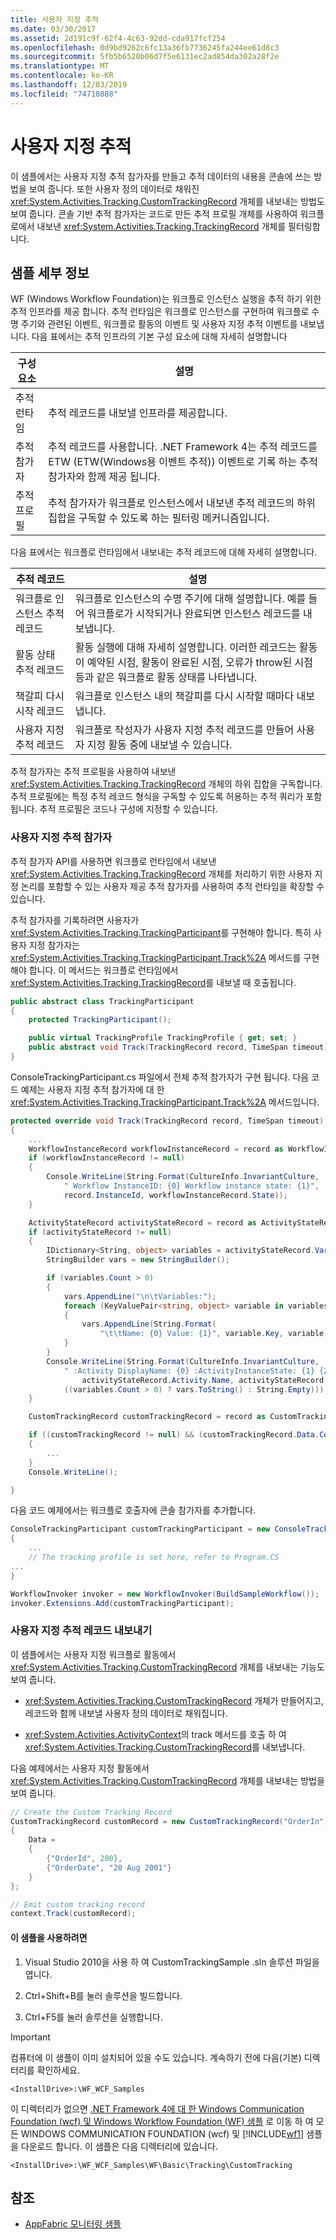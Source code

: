 ```yaml
---
title: 사용자 지정 추적
ms.date: 03/30/2017
ms.assetid: 2d191c9f-62f4-4c63-92dd-cda917fcf254
ms.openlocfilehash: 0d9bd9262c6fc13a36fb7736245fa244ee61d8c3
ms.sourcegitcommit: 5fb5b6520b06d7f5e6131ec2ad854da302a28f2e
ms.translationtype: MT
ms.contentlocale: ko-KR
ms.lasthandoff: 12/03/2019
ms.locfileid: "74710888"
---
```

# <a name="custom-tracking"></a>사용자 지정 추적
이 샘플에서는 사용자 지정 추적 참가자를 만들고 추적 데이터의 내용을 콘솔에 쓰는 방법을 보여 줍니다. 또한 사용자 정의 데이터로 채워진 <xref:System.Activities.Tracking.CustomTrackingRecord> 개체를 내보내는 방법도 보여 줍니다. 콘솔 기반 추적 참가자는 코드로 만든 추적 프로필 개체를 사용하여 워크플로에서 내보낸 <xref:System.Activities.Tracking.TrackingRecord> 개체를 필터링합니다.

## <a name="sample-details"></a>샘플 세부 정보
 WF (Windows Workflow Foundation)는 워크플로 인스턴스 실행을 추적 하기 위한 추적 인프라를 제공 합니다. 추적 런타임은 워크플로 인스턴스를 구현하여 워크플로 수명 주기와 관련된 이벤트, 워크플로 활동의 이벤트 및 사용자 지정 추적 이벤트를 내보냅니다. 다음 표에서는 추적 인프라의 기본 구성 요소에 대해 자세히 설명합니다

|구성 요소|설명|
|---------------|-----------------|
|추적 런타임|추적 레코드를 내보낼 인프라를 제공합니다.|
|추적 참가자|추적 레코드를 사용합니다. .NET Framework 4는 추적 레코드를 ETW (ETW(Windows용 이벤트 추적)) 이벤트로 기록 하는 추적 참가자와 함께 제공 됩니다.|
|추적 프로필|추적 참가자가 워크플로 인스턴스에서 내보낸 추적 레코드의 하위 집합을 구독할 수 있도록 하는 필터링 메커니즘입니다.|

 다음 표에서는 워크플로 런타임에서 내보내는 추적 레코드에 대해 자세히 설명합니다.

|추적 레코드|설명|
|---------------------|-----------------|
|워크플로 인스턴스 추적 레코드|워크플로 인스턴스의 수명 주기에 대해 설명합니다. 예를 들어 워크플로가 시작되거나 완료되면 인스턴스 레코드를 내보냅니다.|
|활동 상태 추적 레코드|활동 실행에 대해 자세히 설명합니다. 이러한 레코드는 활동이 예약된 시점, 활동이 완료된 시점, 오류가 throw된 시점 등과 같은 워크플로 활동 상태를 나타냅니다.|
|책갈피 다시 시작 레코드|워크플로 인스턴스 내의 책갈피를 다시 시작할 때마다 내보냅니다.|
|사용자 지정 추적 레코드|워크플로 작성자가 사용자 지정 추적 레코드를 만들어 사용자 지정 활동 중에 내보낼 수 있습니다.|

 추적 참가자는 추적 프로필을 사용하여 내보낸 <xref:System.Activities.Tracking.TrackingRecord> 개체의 하위 집합을 구독합니다. 추적 프로필에는 특정 추적 레코드 형식을 구독할 수 있도록 허용하는 추적 쿼리가 포함됩니다. 추적 프로필은 코드나 구성에 지정할 수 있습니다.

### <a name="custom-tracking-participant"></a>사용자 지정 추적 참가자
 추적 참가자 API를 사용하면 워크플로 런타임에서 내보낸 <xref:System.Activities.Tracking.TrackingRecord> 개체를 처리하기 위한 사용자 지정 논리를 포함할 수 있는 사용자 제공 추적 참가자를 사용하여 추적 런타임을 확장할 수 있습니다.

 추적 참가자를 기록하려면 사용자가 <xref:System.Activities.Tracking.TrackingParticipant>를 구현해야 합니다. 특히 사용자 지정 참가자는 <xref:System.Activities.Tracking.TrackingParticipant.Track%2A> 메서드를 구현해야 합니다. 이 메서드는 워크플로 런타임에서 <xref:System.Activities.Tracking.TrackingRecord>를 내보낼 때 호출됩니다.

```csharp
public abstract class TrackingParticipant
{
    protected TrackingParticipant();

    public virtual TrackingProfile TrackingProfile { get; set; }
    public abstract void Track(TrackingRecord record, TimeSpan timeout);
}
```

 ConsoleTrackingParticipant.cs 파일에서 전체 추적 참가자가 구현 됩니다. 다음 코드 예제는 사용자 지정 추적 참가자에 대 한 <xref:System.Activities.Tracking.TrackingParticipant.Track%2A> 메서드입니다.

```csharp
protected override void Track(TrackingRecord record, TimeSpan timeout)
{
    ...
    WorkflowInstanceRecord workflowInstanceRecord = record as WorkflowInstanceRecord;
    if (workflowInstanceRecord != null)
    {
        Console.WriteLine(String.Format(CultureInfo.InvariantCulture,
            " Workflow InstanceID: {0} Workflow instance state: {1}",
            record.InstanceId, workflowInstanceRecord.State));
    }

    ActivityStateRecord activityStateRecord = record as ActivityStateRecord;
    if (activityStateRecord != null)
    {
        IDictionary<String, object> variables = activityStateRecord.Variables;
        StringBuilder vars = new StringBuilder();

        if (variables.Count > 0)
        {
            vars.AppendLine("\n\tVariables:");
            foreach (KeyValuePair<string, object> variable in variables)
            {
                vars.AppendLine(String.Format(
                    "\t\tName: {0} Value: {1}", variable.Key, variable.Value));
            }
        }
        Console.WriteLine(String.Format(CultureInfo.InvariantCulture,
            " :Activity DisplayName: {0} :ActivityInstanceState: {1} {2}",
                activityStateRecord.Activity.Name, activityStateRecord.State,
            ((variables.Count > 0) ? vars.ToString() : String.Empty)));
    }

    CustomTrackingRecord customTrackingRecord = record as CustomTrackingRecord;

    if ((customTrackingRecord != null) && (customTrackingRecord.Data.Count > 0))
    {
        ...
    }
    Console.WriteLine();

}
```

 다음 코드 예제에서는 워크플로 호출자에 콘솔 참가자를 추가합니다.

```csharp
ConsoleTrackingParticipant customTrackingParticipant = new ConsoleTrackingParticipant()
{
    ...
    // The tracking profile is set here, refer to Program.CS
...
}

WorkflowInvoker invoker = new WorkflowInvoker(BuildSampleWorkflow());
invoker.Extensions.Add(customTrackingParticipant);
```

### <a name="emitting-custom-tracking-records"></a>사용자 지정 추적 레코드 내보내기
 이 샘플에서는 사용자 지정 워크플로 활동에서 <xref:System.Activities.Tracking.CustomTrackingRecord> 개체를 내보내는 기능도 보여 줍니다.

- <xref:System.Activities.Tracking.CustomTrackingRecord> 개체가 만들어지고, 레코드와 함께 내보낼 사용자 정의 데이터로 채워집니다.

- <xref:System.Activities.ActivityContext>의 track 메서드를 호출 하 여 <xref:System.Activities.Tracking.CustomTrackingRecord>를 내보냅니다.

 다음 예제에서는 사용자 지정 활동에서 <xref:System.Activities.Tracking.CustomTrackingRecord> 개체를 내보내는 방법을 보여 줍니다.

```csharp
// Create the Custom Tracking Record
CustomTrackingRecord customRecord = new CustomTrackingRecord("OrderIn")
{
    Data =
    {
        {"OrderId", 200},
        {"OrderDate", "20 Aug 2001"}
    }
};

// Emit custom tracking record
context.Track(customRecord);
```

#### <a name="to-use-this-sample"></a>이 샘플을 사용하려면

1. Visual Studio 2010을 사용 하 여 CustomTrackingSample .sln 솔루션 파일을 엽니다.

2. Ctrl+Shift+B를 눌러 솔루션을 빌드합니다.

3. Ctrl+F5를 눌러 솔루션을 실행합니다.

> [!IMPORTANT]
> 컴퓨터에 이 샘플이 이미 설치되어 있을 수도 있습니다. 계속하기 전에 다음(기본) 디렉터리를 확인하세요.  
>   
> `<InstallDrive>:\WF_WCF_Samples`  
>   
> 이 디렉터리가 없으면 [.NET Framework 4에 대 한 Windows Communication Foundation (wcf) 및 Windows Workflow Foundation (WF) 샘플](https://www.microsoft.com/download/details.aspx?id=21459) 로 이동 하 여 모든 WINDOWS COMMUNICATION FOUNDATION (wcf) 및 [!INCLUDE[wf1](../../../../includes/wf1-md.md)] 샘플을 다운로드 합니다. 이 샘플은 다음 디렉터리에 있습니다.  
>   
> `<InstallDrive>:\WF_WCF_Samples\WF\Basic\Tracking\CustomTracking`  
  
## <a name="see-also"></a>참조

- [AppFabric 모니터링 샘플](https://go.microsoft.com/fwlink/?LinkId=193959)
